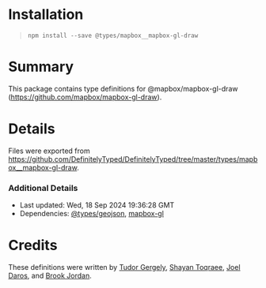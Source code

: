 # Installation
> `npm install --save @types/mapbox__mapbox-gl-draw`

# Summary
This package contains type definitions for @mapbox/mapbox-gl-draw (https://github.com/mapbox/mapbox-gl-draw).

# Details
Files were exported from https://github.com/DefinitelyTyped/DefinitelyTyped/tree/master/types/mapbox__mapbox-gl-draw.

### Additional Details
 * Last updated: Wed, 18 Sep 2024 19:36:28 GMT
 * Dependencies: [@types/geojson](https://npmjs.com/package/@types/geojson), [mapbox-gl](https://npmjs.com/package/mapbox-gl)

# Credits
These definitions were written by [Tudor Gergely](https://github.com/tudorgergely), [Shayan Toqraee](https://github.com/Shayan-To), [Joel Daros](https://github.com/joel-daros), and [Brook Jordan](https://github.com/brookjordan).
